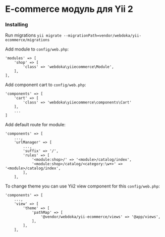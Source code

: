 # E-commerce модуль для Yii 2
### Installing

Run migrations `yii migrate --migrationPath=vendor/webdoka/yii-ecommerce/migrations`

Add module to `config/web.php`:
```
'modules' => [
    'shop' => [
        'class' => 'webdoka\yiiecommerce\Module',
    ],
],
```
Add component cart to `config/web.php`:
```
'components' => [
    'cart' => [
        'class' => 'webdoka\yiiecommerce\components\Cart'
    ],
    ...
]
```
Add default route for module:
```
'components' => [
    ...,
    'urlManager' => [
        ...,
        'suffix' => '/',
        'rules' => [
            '<module:shop>/' => '<module>/catalog/index',
            '<module:shop>/catalog/<category:\w+>' => '<module>/catalog/index',
        ],
    ],
```
To change theme you can use Yii2 view component for this `config/web.php`:
```
'components' => [
    ...,
    'view' => [
        'theme' => [
            'pathMap' => [
                '@vendor/webdoka/yii-ecommerce/views' => '@app/views',
            ],
        ],
    ],
```